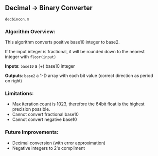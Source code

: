 ## Decimal -> Binary Converter
`decbincon.m`

### Algorithm Overview:
This algorithm converts positive base10 integer to base2. 

If the input integer is fractional, it will be rounded down to the nearest integer with `floor(input)`


__Inputs__: `base10` a (+) base10 integer

__Outputs__: `base2` a 1-D array with each bit value (correct direction as period on right)


### Limitations:
- Max iteration count is 1023, therefore the 64bit float is the highest precision possible.
- Cannot convert fractional base10
- Cannot convert negative base10



### Future Improvements:
- Decimal conversion (with error approximation)  
- Negative integers to 2's compliment
